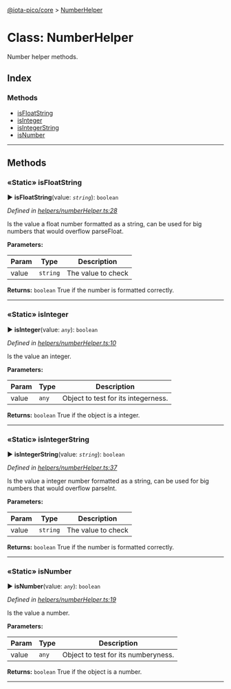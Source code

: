 [@iota-pico/core](../README.md) > [NumberHelper](../classes/numberhelper.md)



# Class: NumberHelper


Number helper methods.

## Index

### Methods

* [isFloatString](numberhelper.md#isfloatstring)
* [isInteger](numberhelper.md#isinteger)
* [isIntegerString](numberhelper.md#isintegerstring)
* [isNumber](numberhelper.md#isnumber)



---
## Methods
<a id="isfloatstring"></a>

### «Static» isFloatString

► **isFloatString**(value: *`string`*): `boolean`



*Defined in [helpers/numberHelper.ts:28](https://github.com/iotaeco/iota-pico-core/blob/e0d8965/src/helpers/numberHelper.ts#L28)*



Is the value a float number formatted as a string, can be used for big numbers that would overflow parseFloat.


**Parameters:**

| Param | Type | Description |
| ------ | ------ | ------ |
| value | `string`   |  The value to check |





**Returns:** `boolean`
True if the number is formatted correctly.






___

<a id="isinteger"></a>

### «Static» isInteger

► **isInteger**(value: *`any`*): `boolean`



*Defined in [helpers/numberHelper.ts:10](https://github.com/iotaeco/iota-pico-core/blob/e0d8965/src/helpers/numberHelper.ts#L10)*



Is the value an integer.


**Parameters:**

| Param | Type | Description |
| ------ | ------ | ------ |
| value | `any`   |  Object to test for its integerness. |





**Returns:** `boolean`
True if the object is a integer.






___

<a id="isintegerstring"></a>

### «Static» isIntegerString

► **isIntegerString**(value: *`string`*): `boolean`



*Defined in [helpers/numberHelper.ts:37](https://github.com/iotaeco/iota-pico-core/blob/e0d8965/src/helpers/numberHelper.ts#L37)*



Is the value a integer number formatted as a string, can be used for big numbers that would overflow parseInt.


**Parameters:**

| Param | Type | Description |
| ------ | ------ | ------ |
| value | `string`   |  The value to check |





**Returns:** `boolean`
True if the number is formatted correctly.






___

<a id="isnumber"></a>

### «Static» isNumber

► **isNumber**(value: *`any`*): `boolean`



*Defined in [helpers/numberHelper.ts:19](https://github.com/iotaeco/iota-pico-core/blob/e0d8965/src/helpers/numberHelper.ts#L19)*



Is the value a number.


**Parameters:**

| Param | Type | Description |
| ------ | ------ | ------ |
| value | `any`   |  Object to test for its numberyness. |





**Returns:** `boolean`
True if the object is a number.






___


